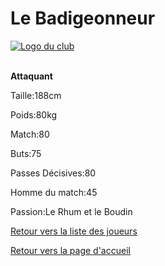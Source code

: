 <html>
  <head>
    <meta charset="UTF-8" />
    <title>Le_Badigeonneur</title>
  </head>
  <body>
    <h1>Le Badigeonneur</h1>
      <a href="http://www.hostingpics.net/viewer.php?id=491514scapulaireicone.png"><img src="http://img4.hostingpics.net/thumbs/mini_491514scapulaireicone.png" alt="Logo du club" /></a></br></br>
      <p><strong>Attaquant</strong></p>
      <p>Taille:188cm</p>
		  <p>Poids:80kg</p>
		  <p>Match:80</p>
		  <p>Buts:75</p>
		  <p>Passes Décisives:80</p>
		  <p>Homme du match:45</p>
		  <p>Passion:Le Rhum et le Boudin</p></ br>
		<p><a href="../Nos%20Joueurs.html">Retour vers la liste des joueurs</a></p>
		<p><a href="../Mon%20site.html">Retour vers la page d'accueil</a></p>
	</body>
</html>
